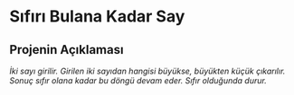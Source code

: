 # Sıfırı Bulana Kadar Say
## Projenin Açıklaması
*İki sayı girilir. Girilen iki sayıdan hangisi büyükse, büyükten küçük çıkarılır. Sonuç sıfır olana kadar bu döngü devam eder. Sıfır olduğunda durur.*
